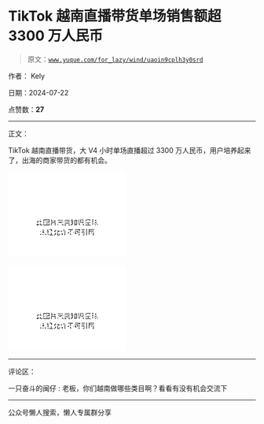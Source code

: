 # TikTok 越南直播带货单场销售额超 3300 万人民币

> 原文：[`www.yuque.com/for_lazy/wind/uaoin9cplh3y0srd`](https://www.yuque.com/for_lazy/wind/uaoin9cplh3y0srd)

作者： Kely

日期：2024-07-22

点赞数：**27**

* * *

正文：

TikTok 越南直播带货，大 V4 小时单场直播超过 3300 万人民币，用户培养起来了，出海的商家带货的都有机会。

![](img/942c42a405f750cb4bc3a87950159148.png "None")

![](img/9313ac46419a942fbc708fd83114855e.png "None")

* * *

评论区：

一只奋斗的闽仔 : 老板，你们越南做哪些类目啊？看看有没有机会交流下

* * *

公众号懒人搜索，懒人专属群分享